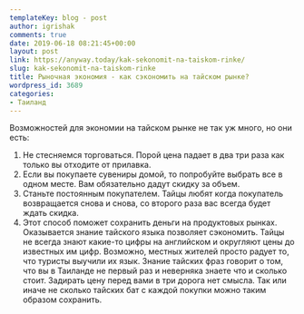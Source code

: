 ```yaml
---
templateKey: blog - post
author: igrishak
comments: true
date: 2019-06-18 08:21:45+00:00
layout: post
link: https://anyway.today/kak-sekonomit-na-taiskom-rinke/
slug: kak-sekonomit-na-taiskom-rinke
title: Рыночная экономия - как сэкономить на тайском рынке?
wordpress_id: 3689
categories:
- Таиланд
---
```





Возможностей для экономии на тайском рынке не так уж много, но они есть:







  1. Не стесняемся торговаться. Порой цена падает в два три раза как только вы отходите от прилавка.
  2. Если вы покупаете сувениры домой, то попробуйте выбрать все в одном месте. Вам обязательно дадут скидку за объем.
  3. Станьте постоянным покупателем. Тайцы любят когда покупатель возвращается снова и снова, со второго раза вас всегда будет ждать скидка.
  4. Этот способ поможет сохранить деньги на продуктовых рынках. Оказывается знание тайского языка позволяет сэкономить. Тайцы не всегда знают какие-то цифры на английском и округляют цены до известных им цифр. Возможно, местных жителей просто радует то, что туристы выучили их язык. Знание тайских фраз говорит о том, что вы в Таиланде не первый раз и неверняка знаете что и сколько стоит. Задирать цену перед вами в три дорога нет смысла. Так или иначе не сколько тайских бат с каждой покупки можно таким образом сохранить.


